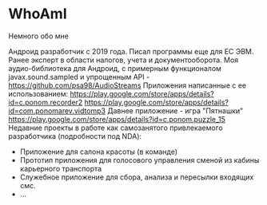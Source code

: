 # WhoAmI
Немного обо мне

Андроид разработчик с 2019 года. Писал программы еще для ЕС ЭВМ. Ранее эксперт в области налогов, учета и документооборота.
Моя аудио-библиотека для Андроид, с примерным функционалом javax.sound.sampled и упрощенным API - https://github.com/psa98/AudioStreams
Приложения написанные с ее использованием:
https://play.google.com/store/apps/details?id=c.ponom.recorder2
https://play.google.com/store/apps/details?id=com.ponomarev.vidtomp3
Давнее приложение - игра "Пятнашки"
https://play.google.com/store/apps/details?id=c.ponom.puzzle_15
Недавние проекты в работе как самозанятого привлекаемого разработчика (подробности под NDA):
- Приложение для салона красоты (в команде)
- Прототип приложения для голосового управления сменой из кабины карьерного транспорта
- Служебное приложение для сбора, анализа и пересылки входящих смс.
- ...
